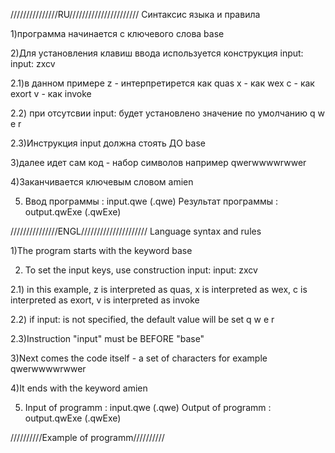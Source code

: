 ///////////////RU//////////////////////
Синтаксис языка и правила


1)программа начинается с ключевого слова
base


2)Для установления клавиш ввода используется конструкция input:
input: zxcv

2.1)в данном примере 
z - интерпретирется как quas 
x - как wex
c - как exort 
v - как invoke

2.2) при отсутсвии input:  будет установлено значение по умолчанию
q w e r

2.3)Инструкция input должна стоять ДО base

3)далее идет сам код - набор символов 
например qwerwwwwrwwer


4)Заканчивается ключевым словом 
amien 


5) Ввод программы : input.qwe				(.qwe)
   Результат программы : output.qwExe		(.qwExe)

///////////////ENGL/////////////////////
Language syntax and rules


1)The program starts with the keyword
base


2) To set the input keys, use construction input:
input: zxcv

2.1) in this example, 
z is interpreted as quas, 
x is interpreted as wex, 
c is interpreted as exort, 
v is interpreted as invoke

2.2) if input: is not specified, the default value will be set
q w e r

2.3)Instruction "input" must be BEFORE "base"

3)Next comes the code itself - a set of characters 
for example qwerwwwwrwwer


4)It ends with the keyword 
amien 


5) Input of programm  : input.qwe			(.qwe)
   Output of programm : output.qwExe		(.qwExe)

//////////Example of programm//////////
